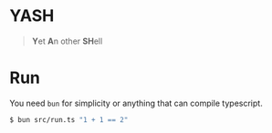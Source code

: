 # YASH
> **Y**et **A**n other **SH**ell

# Run
You need `bun` for simplicity or anything that can compile typescript.

```sh
$ bun src/run.ts "1 + 1 == 2"
```